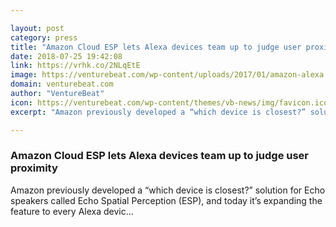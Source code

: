 ```yaml
---

layout: post
category: press
title: "Amazon Cloud ESP lets Alexa devices team up to judge user proximity"
date: 2018-07-25 19:42:08
link: https://vrhk.co/2NLqEtE
image: https://venturebeat.com/wp-content/uploads/2017/01/amazon-alexa.png?fit=1280%2C720&strip=all
domain: venturebeat.com
author: "VentureBeat"
icon: https://venturebeat.com/wp-content/themes/vb-news/img/favicon.ico
excerpt: "Amazon previously developed a “which device is closest?” solution for Echo speakers called Echo Spatial Perception (ESP), and today it’s expanding the feature to every Alexa devic…"

---
```


### Amazon Cloud ESP lets Alexa devices team up to judge user proximity

Amazon previously developed a “which device is closest?” solution for Echo speakers called Echo Spatial Perception (ESP), and today it’s expanding the feature to every Alexa devic…